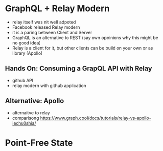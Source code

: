 # GraphQL + Relay Modern

- relay itself was nit well adpoted
- Facebook released Relay modern
- it is a paring between Client and Server
- GraphQL is an alternative to REST (say own opoinions why this might be no good idea)
- Relay is a client for it, but other clients can be build on your own or as library (Apollo)

## Hands On: Consuming a GrapQL API with Relay

- github API
- relay modern with github application

## Alternative: Apollo

- alternaitve to relay
- comparisong https://www.graph.cool/docs/tutorials/relay-vs-apollo-iechu0shia/

# Point-Free State